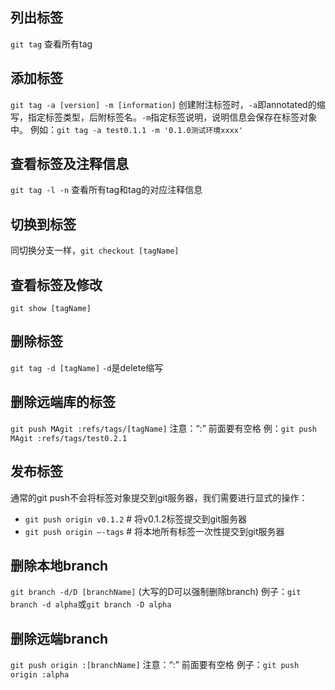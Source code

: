 ## 列出标签
`git tag`
查看所有tag

## 添加标签
`git tag -a [version] -m [information]`
创建附注标签时，`-a`即annotated的缩写，指定标签类型，后附标签名。`-m`指定标签说明，说明信息会保存在标签对象中。
例如：`git tag -a test0.1.1 -m '0.1.0测试环境xxxx'`

## 查看标签及注释信息
`git tag -l -n`
查看所有tag和tag的对应注释信息

## 切换到标签
同切换分支一样，`git checkout [tagName]`

## 查看标签及修改
`git show [tagName]`

## 删除标签
`git tag -d [tagName]`
`-d`是delete缩写

## 删除远端库的标签
`git push MAgit :refs/tags/[tagName]`   注意：“:” 前面要有空格 
例：`git push MAgit :refs/tags/test0.2.1`

## 发布标签
通常的git push不会将标签对象提交到git服务器，我们需要进行显式的操作：
- `git push origin v0.1.2` # 将v0.1.2标签提交到git服务器
- `git push origin –-tags`  # 将本地所有标签一次性提交到git服务器

## 删除本地branch
`git branch -d/D [branchName]` (大写的D可以强制删除branch) 
例子：`git branch -d alpha`或`git branch -D alpha`

## 删除远端branch
`git push origin :[branchName]` 注意：“:” 前面要有空格 
例子：`git push origin :alpha`
